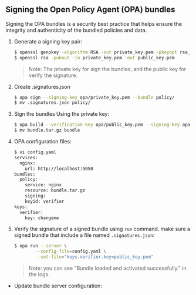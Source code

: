 

## Signing the Open Policy Agent (OPA) bundles 
Signing the OPA bundles is a security best practice that helps ensure the integrity and authenticity of the bundled policies and data. 

1. Generate a signing key pair:
    ```bash
    $ openssl genpkey -algorithm RSA -out private_key.pem -pkeyopt rsa_keygen_bits:2048
    $ openssl rsa -pubout -in private_key.pem -out public_key.pem
    ```
    > Note: The private key for sign the bundles, and the public key for verify the signature.

2. Create .signatures.json
    ```bash
    $ opa sign --signing-key opa/private_key.pem --bundle policy/
    $ mv .signatures.json policy/
    ```

3. Sign the bundles Using the private key:
    ```bash
    $ opa build --verification-key opa/public_key.pem --signing-key opa/private_key.pem --bundle policy
    $ mv bundle.tar.gz bundle
    ```

4. OPA configuration files:
    ```bash
    $ vi config.yaml
    services:
      nginx:
        url: http://localhost:5050
    bundles:
      policy:
        service: nginx
        resource: bundle.tar.gz
        signing:
        keyid: verifier
    keys:
      verifier:
        key: changeme
    ```


5. Verify the signature of a signed bundle using `run` command. make sure a signed bundle that include a file named `.signatures.json`: 
    ```bash
    $ opa run --server \
            --config-file=config.yaml \
            --set-file="keys.verifier.key=public_key.pem"
    ```
    > Note: you can see "Bundle loaded and activated successfully." in the logs.

* Update bundle server configuration: 
